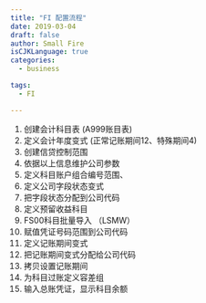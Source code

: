 ```yaml
---
title: "FI 配置流程"
date: 2019-03-04
draft: false
author: Small Fire
isCJKLanguage: true
categories: 
  - business

tags: 
  - FI

---
```


1. 创建会计科目表   (A999账目表)
2. 定义会计年度变式 (正常记账期间12、特殊期间4)
3. 创建信贷控制范围
4. 依据以上信息维护公司参数
5. 定义科目账户组合编号范围、
6. 定义公司字段状态变式
7. 把字段状态分配到公司代码
8. 定义预留收益科目
9. FS00科目批量导入 （LSMW）
10. 赋值凭证号码范围到公司代码
11. 定义记账期间变式
12. 把记账期间变式分配给公司代码
13. 拷贝设置记账期间
14. 为科目过账定义容差组
15. 输入总账凭证，显示科目余额